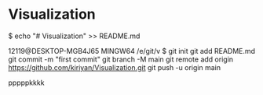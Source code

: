 # Visualization
$ echo "# Visualization" >> README.md

12119@DESKTOP-MGB4J65 MINGW64 /e/git/v
$ git init
git add README.md
git commit -m "first commit"
git branch -M main
git remote add origin https://github.com/kiriyan/Visualization.git
git push -u origin main

pppppkkkk

